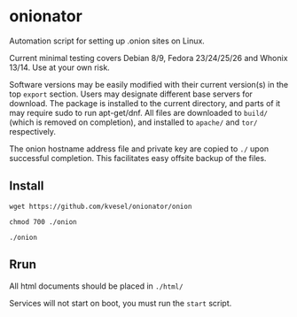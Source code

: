 # onionator
Automation script for setting up .onion sites on Linux.

Current minimal testing covers Debian 8/9, Fedora 23/24/25/26 and Whonix 13/14. Use at your own risk.

Software versions may be easily modified with their current version(s) in the top `export` section.
Users may designate different base servers for download.
The package is installed to the current directory, and parts of it may require sudo to run apt-get/dnf.
All files are downloaded to `build/` (which is removed on completion), and installed to `apache/` and `tor/` respectively.

The onion hostname address file and private key are copied to `./` upon successful completion.
This facilitates easy offsite backup of the files.

## Install
`wget https://github.com/kvesel/onionator/onion`

`chmod 700 ./onion`

`./onion`

## Rrun
All html documents should be placed in `./html/`

Services will not start on boot, you must run the `start` script.
